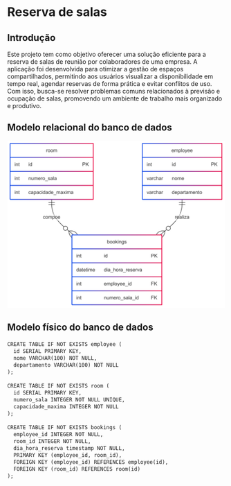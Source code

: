 # Reserva de salas

## Introdução
Este projeto tem como objetivo oferecer uma solução eficiente para a reserva de salas de reunião por colaboradores de uma empresa. A aplicação foi desenvolvida para otimizar a gestão de espaços compartilhados, permitindo aos usuários visualizar a disponibilidade em tempo real, agendar reservas de forma prática e evitar conflitos de uso. Com isso, busca-se resolver problemas comuns relacionados à previsão e ocupação de salas, promovendo um ambiente de trabalho mais organizado e produtivo.

## Modelo relacional do banco de dados

  <img src="../assets/banco-relacional.png" alt="Diagrama - modelo relacional">
 


## Modelo físico do banco de dados

```
CREATE TABLE IF NOT EXISTS employee (
  id SERIAL PRIMARY KEY,
  nome VARCHAR(100) NOT NULL,
  departamento VARCHAR(100) NOT NULL
);

CREATE TABLE IF NOT EXISTS room (
  id SERIAL PRIMARY KEY,
  numero_sala INTEGER NOT NULL UNIQUE,
  capacidade_maxima INTEGER NOT NULL
);

CREATE TABLE IF NOT EXISTS bookings (
  employee_id INTEGER NOT NULL,
  room_id INTEGER NOT NULL,
  dia_hora_reserva timestamp NOT NULL,
  PRIMARY KEY (employee_id, room_id),
  FOREIGN KEY (employee_id) REFERENCES employee(id),
  FOREIGN KEY (room_id) REFERENCES room(id)
);
```